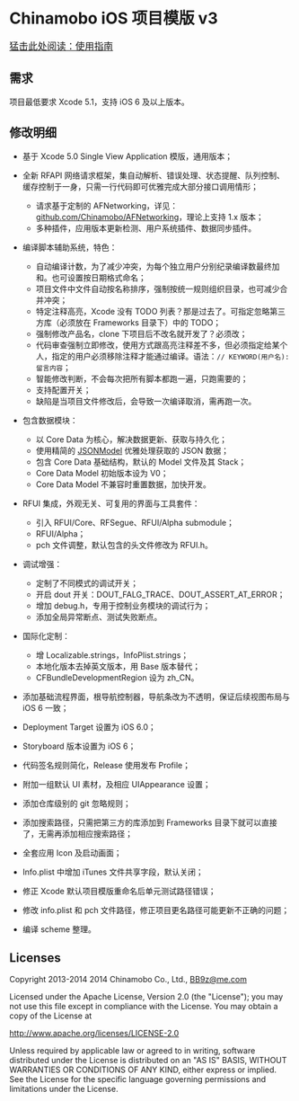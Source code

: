 Chinamobo iOS 项目模版 v3
====

<big>[猛击此处阅读：使用指南](Guide.md)</big>


需求
----
项目最低要求 Xcode 5.1，支持 iOS 6 及以上版本。


修改明细
----
* 基于 Xcode 5.0 Single View Application 模版，通用版本；

* 全新 RFAPI 网络请求框架，集自动解析、错误处理、状态提醒、队列控制、缓存控制于一身，只需一行代码即可优雅完成大部分接口调用情形；
  - 请求基于定制的 AFNetworking，详见：[github.com/Chinamobo/AFNetworking](https://github.com/Chinamobo/AFNetworking)，理论上支持 1.x 版本；
  - 多种插件，应用版本更新检测、用户系统插件、数据同步插件。

* 编译脚本辅助系统，特色：
  - 自动编译计数，为了减少冲突，为每个独立用户分别纪录编译数最终加和。也可设置按日期格式命名；
  - 项目文件中文件自动按名称排序，强制按统一规则组织目录，也可减少合并冲突；
  - 特定注释高亮，Xcode 没有 TODO 列表？那是过去了。可指定忽略第三方库（必须放在 Frameworks 目录下）中的 TODO；
  - 强制修改产品名，clone 下项目后不改名就开发了？必须改；
  - 代码审查强制立即修改，使用方式跟高亮注释差不多，但必须指定给某个人，指定的用户必须移除注释才能通过编译。语法：`// KEYWORD(用户名): 留言内容`；
  - 智能修改判断，不会每次把所有脚本都跑一遍，只跑需要的；
  - 支持配置开关；
  - 缺陷是当项目文件修改后，会导致一次编译取消，需再跑一次。
  
* 包含数据模块：
  - 以 Core Data 为核心，解决数据更新、获取与持久化；
  - 使用精简的 [JSONModel](https://github.com/Chinamobo/JSONModel) 优雅处理获取的 JSON 数据；
  - 包含 Core Data 基础结构，默认的 Model 文件及其 Stack；
  - Core Data Model 初始版本设为 V0；
  - Core Data Model 不兼容时重置数据，加快开发。
  
* RFUI 集成，外观无关、可复用的界面与工具套件：
  - 引入 RFUI/Core、RFSegue、RFUI/Alpha submodule；
  - RFUI/Alpha；
  - pch 文件调整，默认包含的头文件修改为 RFUI.h。
  
* 调试增强：
  - 定制了不同模式的调试开关；
  - 开启 dout 开关：DOUT_FALG_TRACE、DOUT_ASSERT_AT_ERROR；
  - 增加 debug.h，专用于控制业务模块的调试行为；
  - 添加全局异常断点、测试失败断点。
 
* 国际化定制：
  - 增 Localizable.strings，InfoPlist.strings；
  - 本地化版本去掉英文版本，用 Base 版本替代；
  - CFBundleDevelopmentRegion 设为 zh_CN。

* 添加基础流程界面，根导航控制器，导航条改为不透明，保证后续视图布局与 iOS 6 一致；
* Deployment Target 设置为 iOS 6.0；
* Storyboard 版本设置为 iOS 6；
* 代码签名规则简化，Release 使用发布 Profile；
* 附加一组默认 UI 素材，及相应 UIAppearance 设置；
* 添加仓库级别的 git 忽略规则；
* 添加搜索路径，只需把第三方的库添加到 Frameworks 目录下就可以直接了，无需再添加相应搜索路径；
* 全套应用 Icon 及启动画面；
* Info.plist 中增加 iTunes 文件共享字段，默认关闭；
* 修正 Xcode 默认项目模版重命名后单元测试路径错误；
* 修改 info.plist 和 pch 文件路径，修正项目更名路径可能更新不正确的问题；
* 编译 scheme 整理。

Licenses
----
Copyright 2013-2014 2014 Chinamobo Co., Ltd., BB9z@me.com

Licensed under the Apache License, Version 2.0 (the "License");
you may not use this file except in compliance with the License.
You may obtain a copy of the License at

  http://www.apache.org/licenses/LICENSE-2.0

Unless required by applicable law or agreed to in writing, software
distributed under the License is distributed on an "AS IS" BASIS,
WITHOUT WARRANTIES OR CONDITIONS OF ANY KIND, either express or implied.
See the License for the specific language governing permissions and
limitations under the License.
